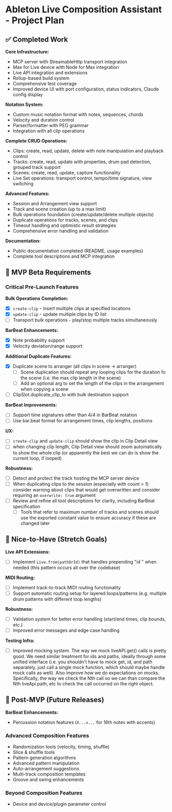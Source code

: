 # Ableton Live Composition Assistant - Project Plan

## ✅ Completed Work

**Core Infrastructure:**

- MCP server with StreamableHttp transport integration
- Max for Live device with Node for Max integration
- Live API integration and extensions
- Rollup-based build system
- Comprehensive test coverage
- Improved device UI with port configuration, status indicators, Claude config display

**Notation System:**

- Custom music notation format with notes, sequences, chords
- Velocity and duration control
- Parser/formatter with PEG grammar
- Integration with all clip operations

**Complete CRUD Operations:**

- Clips: create, read, update, delete with note manipulation and playback control
- Tracks: create, read, update with properties, drum pad detection, grouped track support
- Scenes: create, read, update, capture functionality
- Live Set operations: transport control, tempo/time signature, view switching

**Advanced Features:**

- Session and Arrangement view support
- Track and scene creation (up to a max limit)
- Bulk operations foundation (create/update/delete multiple objects)
- Duplicate operations for tracks, scenes, and clips
- Timeout handling and optimistic result strategies
- Comprehensive error handling and validation

**Documentation:**

- Public documentation completed (README, usage examples)
- Complete tool descriptions and MCP integration

## 🎯 MVP Beta Requirements

### Critical Pre-Launch Features

**Bulk Operations Completion:**

- [x] `create-clip` - insert multiple clips at specified locations
- [x] `update-clip` - update multiple clips by ID list
- [ ] Transport bulk operations - play/stop multiple tracks simultaneously

**BarBeat Enhancements:**

- [x] Note probability support
- [x] Velocity deviation/range support

**Additional Duplicate Features:**

- [x] Duplicate scene to arranger (all clips in scene → arranger)
  - [ ] Scene duplication should repeat any looping clips for the duration fo the scene (i.e. the max clip length in the
        scene)
  - [ ] Add an optional arg to set the length of the clips in the arrangement when copying a scene
- [ ] ClipSlot.duplicate_clip_to with bulk destination support

**BarBeat Improvements:**

- [ ] Support time signatures other than 4/4 in BarBeat notation
- [ ] Use bar.beat format for arrangement times, clip lengths, positions

**UX:**

- [ ] `create-clip` and `update-clip` should show the clip in Clip Detail view
- [ ] when changing clip length, Clip Detail view should zoom automatically to show the whole clip (or apparently the
      best we can do is show the current loop, if looped)

**Robustness:**

- [ ] Detect and protect the track hosting the MCP server device
- [ ] When duplicating clips to the session (especially with count > 1) consider warning about clips that would get
      overwritten and consider requiring an `overwrite: true` argument
- [ ] Review and refine all tool descriptions for clarity, including BarBeat specification
  - [ ] Tools that refer to maximum number of tracks and scenes should use the exported constant value to ensure
        accuracy if these are changed later

## 🌟 Nice-to-Have (Stretch Goals)

**Live API Extensions:**

- [ ] Implement `Live.from(pathOrId)` that handles prepending "id " when needed (this pattern occurs all over the
      codebase)

**MIDI Routing:**

- [ ] Implement track-to-track MIDI routing functionality
- [ ] Support automatic routing setup for layered loops/patterns (e.g. multiple drum patterns with different loop
      lengths)

**Robustness:**

- [ ] Validation system for better error handling (start/end times, clip bounds, etc.)
- [ ] Improved error messages and edge case handling

**Testing Infra:**

- [ ] Improved mocking system. The way we mock liveAPI.get() calls is pretty good. We need similar treatment for ids and
      paths, ideally through some unified interface (i.e. you shouldn't have to mock get, id, and path separately, just
      call a single mock function, which should maybe handle mock calls as well). Also improve how we do expectations on
      mocks. Specifically, the way we check the Nth call so we can than compare the Nth liveApi.path, etc to check the
      call occurred on the right object.

## 🚀 Post-MVP (Future Releases)

**BarBeat Enhancements:**

- Percussion notation features (`X...x...` for 16th notes with accents)

### Advanced Composition Features

- Randomization tools (velocity, timing, shuffle)
- Slice & shuffle tools
- Pattern generation algorithms
- Advanced pattern manipulation
- Auto-arrangement suggestions
- Multi-track composition templates
- Groove and swing enhancements

### Beyond Composition Features

- Device and device/plugin parameter control
